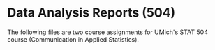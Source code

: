 # Data Analysis Reports (504)

The following files are two course assignments for UMich's STAT 504 course (Communication in Applied Statistics).

